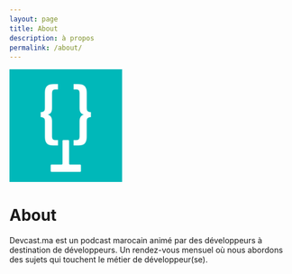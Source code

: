 ```yaml
---
layout: page
title: About
description: à propos
permalink: /about/
---
```


<img class="img-rounded" src="/assets/img/uploads/devcast.ma.png" alt="Thiago Rossener" width="200">

# About

Devcast.ma est un podcast marocain animé par des développeurs à destination de développeurs. Un rendez-vous mensuel où nous abordons des sujets qui touchent le métier de développeur(se).
